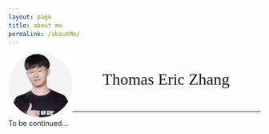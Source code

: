 ```yaml
---
layout: page
title: about me
permalink: /aboutMe/
---
```

<img src="/assets/photoAlbum/Tommy'sFace.png" style="zoom:14%;" align="left"/>

</br><br>&ensp;&ensp;&ensp;&ensp;&ensp;&ensp;&ensp;&ensp;
<font size=6 face="fantasy">Thomas Eric Zhang</font>

</br>

--- 

To be continued...
